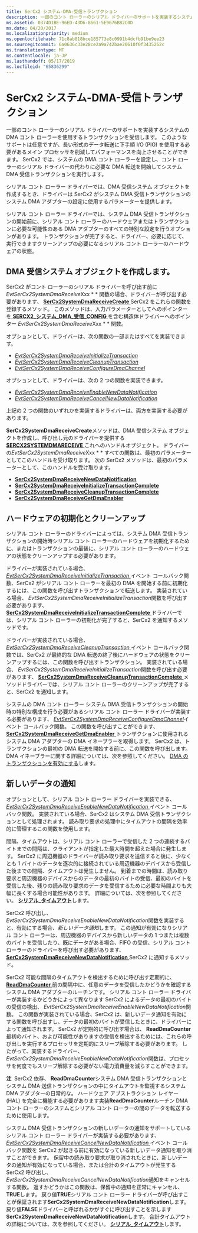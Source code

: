 ```yaml
---
title: SerCx2 システム-DMA-受信トランザクション
description: 一部のコント ローラーのシリアル ドライバーのサポートを実装するシステムの DMA コント ローラーを使用するトランザクションを受信します。
ms.assetid: 0374D1BE-96ED-43D6-8661-5E9676B82C0D
ms.date: 04/20/2017
ms.localizationpriority: medium
ms.openlocfilehash: 71c8ab818bce185773e8c0991b4dcfb91be9ee23
ms.sourcegitcommit: 6a0636c33e28ce2a9a742bae20610f0f3435262c
ms.translationtype: MT
ms.contentlocale: ja-JP
ms.lasthandoff: 05/17/2019
ms.locfileid: "65836299"
---
```

# <a name="sercx2-system-dma-receive-transactions"></a>SerCx2 システム-DMA-受信トランザクション

一部のコント ローラーのシリアル ドライバーのサポートを実装するシステムの DMA コント ローラーを使用するトランザクションを受信します。 このようなサポートは任意ですが、長い形式のデータ転送に下手順 I/O (PIO) を使用する必要があるメイン プロセッサを削減してパフォーマンスを向上させることができます。 SerCx2 では、システムの DMA コント ローラーを設定し、コント ローラーのシリアル ドライバーの代わりに必要な DMA 転送を開始してシステム DMA 受信トランザクションを実行します。

シリアル コント ローラー ドライバーでは、DMA 受信システム オブジェクトを作成するとき、ドライバーは SerCx2 がシステム DMA 受信トランザクションのシステム DMA アダプターの設定に使用するパラメーターを提供します。

シリアル コント ローラー ドライバーでは、システム DMA 受信トランザクションの開始前に、シリアル コント ローラーのハードウェアまたはトランザクションに必要な可能性のある DMA アダプターのすべての特別な設定を行うオプションがあります。 トランザクションが完了すると、ドライバー、必要に応じて、実行できますクリーンアップの必要になるシリアル コント ローラーのハードウェアの状態。

## <a name="creating-the-system-dma-receive-object"></a>DMA 受信システム オブジェクトを作成します。

SerCx2 がコント ローラーのシリアル ドライバーを呼び出す前に*EvtSerCx2SystemDmaReceive*Xxx * * 関数の場合、ドライバーが呼び出す必要があります、 [ **SerCx2SystemDmaReceiveCreate** ](https://msdn.microsoft.com/library/windows/hardware/dn265279)SerCx2 をこれらの関数を登録するメソッド。 このメソッドは、入力パラメーターとしてへのポインターを[ **SERCX2\_システム\_DMA\_受信\_CONFIG** ](https://msdn.microsoft.com/library/windows/hardware/dn265339)を含む構造体ドライバーへのポインター *EvtSerCx2SystemDmaReceive*Xxx * * 関数。

オプションとして、ドライバーは、次の関数の一部またはすべてを実装できます。

- [*EvtSerCx2SystemDmaReceiveInitializeTransaction*](https://msdn.microsoft.com/library/windows/hardware/dn265232)
- [*EvtSerCx2SystemDmaReceiveCleanupTransaction*](https://msdn.microsoft.com/library/windows/hardware/dn265229)
- [*EvtSerCx2SystemDmaReceiveConfigureDmaChannel*](https://msdn.microsoft.com/library/windows/hardware/dn265230)

オプションとして、ドライバーは、次の 2 つの関数を実装できます。

- [*EvtSerCx2SystemDmaReceiveEnableNewDataNotification*](https://msdn.microsoft.com/library/windows/hardware/dn265231)
- [*EvtSerCx2SystemDmaReceiveCancelNewDataNotification*](https://msdn.microsoft.com/library/windows/hardware/dn265228)

上記の 2 つの関数のいずれかを実装するドライバーは、両方を実装する必要があります。

**SerCx2SystemDmaReceiveCreate**メソッドは、DMA 受信システム オブジェクトを作成し、呼び出し元のドライバーを提供する[ **SERCX2SYSTEMDMARECEIVE** ](https://msdn.microsoft.com/library/windows/hardware/dn265284)これへのハンドルオブジェクト。 ドライバーの*EvtSerCx2SystemDmaReceive*Xxx * * すべての関数は、最初のパラメーターとしてこのハンドルを受け取ります。 次の SerCx2 メソッドは、最初のパラメーターとして、このハンドルを受け取ります。

- [**SerCx2SystemDmaReceiveNewDataNotification**](https://msdn.microsoft.com/library/windows/hardware/dn265283)
- [**SerCx2SystemDmaReceiveInitializeTransactionComplete**](https://msdn.microsoft.com/library/windows/hardware/dn265281)
- [**SerCx2SystemDmaReceiveCleanupTransactionComplete**](https://msdn.microsoft.com/library/windows/hardware/dn265278)
- [**SerCx2SystemDmaReceiveGetDmaEnabler**](https://msdn.microsoft.com/library/windows/hardware/dn265280)

## <a name="hardware-initialization-and-clean-up"></a>ハードウェアの初期化とクリーンアップ

シリアル コント ローラーのドライバーによっては、システム DMA 受信トランザクションの開始時シリアル コント ローラーのハードウェアを初期化するために、またはトランザクションの最後に、シリアル コント ローラーのハードウェアの状態をクリーンアップする必要があります。

ドライバーが実装されている場合、 [ *EvtSerCx2SystemDmaReceiveInitializeTransaction* ](https://msdn.microsoft.com/library/windows/hardware/dn265232)イベント コールバック関数、SerCx2 がシリアル コント ローラーを最初の DMA を開始する前に初期化するには、この関数を呼び出すトランザクションで転送します。 実装されている場合、 *EvtSerCx2SystemDmaReceiveInitializeTransaction*関数を呼び出す必要があります、 [ **SerCx2SystemDmaReceiveInitializeTransactionComplete** ](https://msdn.microsoft.com/library/windows/hardware/dn265281)ドライバーでは、シリアル コント ローラーの初期化が完了すると、SerCx2 を通知するメソッドです。

ドライバーが実装されている場合、 [ *EvtSerCx2SystemDmaReceiveCleanupTransaction* ](https://msdn.microsoft.com/library/windows/hardware/dn265229)イベント コールバック関数では、SerCx2 が最終的な DMA 転送の終了後にハードウェアの状態をクリーンアップするには、この関数を呼び出すトランザクション。 実装されている場合、 *EvtSerCx2SystemDmaReceiveInitializeTransaction*関数を呼び出す必要があります、 [ **SerCx2SystemDmaReceiveCleanupTransactionComplete** ](https://msdn.microsoft.com/library/windows/hardware/dn265278)メソッドドライバーでは、シリアル コント ローラーのクリーンアップが完了すると、SerCx2 を通知します。

システムの DMA コント ローラー システム DMA 受信トランザクションの開始時の特別な構成を行う必要があるシリアル コント ローラー ドライバーが実装する必要があります、 [ *EvtSerCx2SystemDmaReceiveConfigureDmaChannel*](https://msdn.microsoft.com/library/windows/hardware/dn265230)イベント コールバック関数。 この関数を呼び出すことができます、 [ **SerCx2SystemDmaReceiveGetDmaEnabler** ](https://msdn.microsoft.com/library/windows/hardware/dn265280)トランザクションに使用されるシステム DMA アダプターの DMA イネーブラーを取得します。 SerCx2 は、トランザクションの最初の DMA 転送を開始する前に、この関数を呼び出します。 DMA イネーブラーに関する詳細については、次を参照してください。 [DMA のトランザクションを有効にする](https://msdn.microsoft.com/library/windows/hardware/ff540818)します。

## <a name="new-data-notifications"></a>新しいデータの通知

オプションとして、シリアル コント ローラー ドライバーを実装できる、 [ *EvtSerCx2SystemDmaReceiveEnableNewDataNotification* ](https://msdn.microsoft.com/library/windows/hardware/dn265231)イベント コールバック関数。 実装されている場合、SerCx2 はシステム DMA 受信トランザクションとして処理されます。 読み取り要求の処理中にタイムアウトの間隔を効率的に管理するこの関数を使用します。

間隔、タイムアウトは、シリアル コント ローラーで受信した 2 つの連続するバイトまでの間隔は、クライアントが指定した最大時間を超えた場合に発生します。 SerCx2 に周辺機器のドライバーが読み取り要求を送信すると後に、少なくとも 1 バイトのデータを逐次的に接続されている周辺機器のデバイスから受信した後までの間隔、タイムアウトは発生しません。 到着までの時間は、読み取り要求と周辺機器のデバイスからのデータの最初のバイトの受信、最初のバイトを受信した後、残りの読み取り要求のデータを受信するために必要な時間よりも大幅に長くする場合可能性があります。 詳細については、次を参照してください。 [**シリアル\_タイムアウト**](https://msdn.microsoft.com/library/windows/hardware/hh439614)します。

SerCx2 呼び出し、 *EvtSerCx2SystemDmaReceiveEnableNewDataNotification*関数を実装すると、有効にする場合、*新しいデータ通知*します。 この通知が有効になりシリアル コント ローラーは、周辺機器のデバイスから新しいデータの 1 つまたは複数のバイトを受信したり、既にデータがある場合、FIFO の受信、シリアル コント ローラーのドライバーを呼び出す必要があります、 [ **SerCx2SystemDmaReceiveNewDataNotification** ](https://msdn.microsoft.com/library/windows/hardware/dn265283) SerCx2 に通知するメソッド。

SerCx2 可能な間隔のタイムアウトを検出するために呼び出す定期的に、 [ **ReadDmaCounter** ](https://msdn.microsoft.com/library/windows/hardware/ff560782)前の間隔中に、任意のデータを受信したかどうかを確認するシステム DMA アダプターのルーチンです。 シリアル コント ローラー ドライバーが実装するかどうかによって異なります SerCx2 によるデータの最初のバイトの受信の検出、 *EvtSerCx2SystemDmaReceiveEnableNewDataNotification*関数。 この関数が実装されている場合、SerCx2 は、新しいデータ通知を有効にする関数を呼び出すし、データの最初のバイトが受信したときに、ドライバーによって通知されます。 SerCx2 が定期的に呼び出す場合は、 **ReadDmaCounter**最初のバイト、および可能性がありますの受信を検出するためには、これらの呼び出しを実行するプロセッサを定期的にスリープ解除する必要があります。 したがって、実装するドライバー、 *EvtSerCx2SystemDmaReceiveEnableNewDataNotification*関数は、プロセッサを何度でもスリープ解除する必要がない電力消費量を減らすことができます。

**注**  SerCx2 依存、 **ReadDmaCounter**システム DMA 受信トランザクションとシステム DMA 送信トランザクションの中にタイムアウトを監視するシステム DMA アダプターの日常的な。 ハードウェア アブストラクション レイヤー (HAL) を完全に機能する必要があります実装**ReadDmaCounter**ルーチン DMA コント ローラーのシステムとシリアル コント ローラーの間のデータを転送するために使用します。

システム DMA 受信トランザクションの新しいデータの通知をサポートしているシリアル コント ローラー ドライバーが実装する必要があります、 [ *EvtSerCx2SystemDmaReceiveCancelNewDataNotification* ](https://msdn.microsoft.com/library/windows/hardware/dn265228)イベント コールバック関数を SerCx2 が起きる前に有効になっている新しいデータ通知を取り消すことができます。 保留中の読み取り要求が取り消されたときに、新しいデータの通知が有効になっている場合、または合計のタイムアウトが発生する SerCx2 呼び出し、 *EvtSerCx2SystemDmaReceiveCancelNewDataNotification*通知をキャンセルする関数。 返すかどうかはこの関数は、保留中の通知を正常にキャンセル、 **TRUE**します。 戻り値**TRUE**シリアル コント ローラー ドライバーが呼び出すことが保証されます**SerCx2SystemDmaReceiveNewDataNotification**します。 戻り値**FALSE**ドライバーと呼ばれるかがすぐに呼び出すことを示します**SerCx2SystemDmaReceiveNewDataNotification**します。 合計タイムアウトの詳細については、次を参照してください。 [**シリアル\_タイムアウト**](https://msdn.microsoft.com/library/windows/hardware/hh439614)します。
